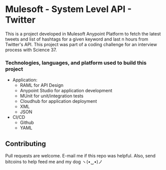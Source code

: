 # Mulesoft - System Level API - Twitter 

This is a project developed in Mulesoft Anypoint Platform to fetch the latest tweets and list of hashtags for a given keyword and last n hours from Twitter's API. This project was part of a coding challenge for an interview process with Science 37.

### Technologies, languages, and platform used to build this project
* Application:
    * RAML for API Design
    * Anypoint Studio for application development
    * MUnit for unit/integration tests
    * Cloudhub for application deployment
    * XML
    * JSON
* CI/CD
    * Github
    * YAML

## Contributing
Pull requests are welcome.  E-mail me if this repo was helpful.  Also, send bitcoins to help feed me and my dog ヽ(•‿•)ノ
